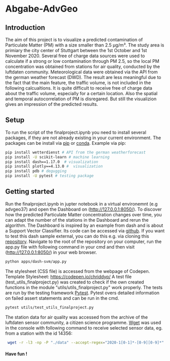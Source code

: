 # Abgabe-AdvGeo
 
## Introduction 
The aim of this project is to visualize a predicted contamination of Particulate Matter (PM) with a size smaller than 2.5 µg/m³. The study area is primiary the city center of Stuttgart between the 1st October and 1st November 2020. 
Several free of charge data sources were used to calculate if a strong or low contamination through PM 2.5, so the local PM concentration was obtained from stations for air quality, conducted by the luftdaten community. Meteorological data were obtained via the API from the german weather forecast (DWD).
The result are less meaningful due to the fact that the main feature, the traffic volume, is not included in the following calcualtions. It is quite difficult to receive free of charge data about the traffic volume, especially for a certain location. 
Also the spatial and temporal autocorrelation of PM is disregared. But still the visualizion gives an impression of the predicted results.

## Setup
To run the script of the finalproject.ipynb you need to install several packages, if they are not already existing in your current environment. The packages can be install via [pip](https://pip.pypa.io/en/stable/) or [conda](https://docs.conda.io/projects/conda/en/latest/).
Example via pip:
```bash
pip install wetterdienst # API from the german weatherforecast 
pip install -U scikit-learn # machine learning
pip install dash==1.17.0  # visualization 
pip install plotly==4.13.0 #  visualization
pip install pdb # degugging
pip install -U pytest # testing package 
```

## Getting started
Run the finalproject.ipynb in jupter notebook in a virtual environemnt (e.g advgeo37) and open the Dashboard on (http://127.0.0.1:8050/). To discover how the predicted Particulate Matter concentration changes over time, you can adapt the number of the stations in the Dashboard and rerun the algorithm.
The Dashboard is inspired by an example from dash and is about a Support Vector Classifier. Its code can be accessed via [github](https://github.com/plotly/dash-svm/tree/0206da7d7d3247fa4a2c600563720f061b58aeb0).
If you want to test this dash sample external, you can do this e.g. via cloning this [repository](https://github.com/plotly/dash-sample-apps.git).
Navigate to the root of the repository on your computer, run the app.py file with following command in your cmd and then visit (http://127.0.0.1:8050/) in your web browser.
```bash
python apps/dash-svm/app.py
```

The stylesheet (CSS file) is accessed from the webpage of Codepen.
Template Stylesheet: https://codepen.io/chriddyp/
A test file (test_utils_finalproject.py) was created to check if the own created functions in the module "utils/utils_finalproject.py" work properly.
The tests are run by the testing framework [Pytest](https://docs.pytest.org/en/stable/contents.html). Pytest overs detailed information on failed assert statements 
and can be run in the cmd.
```bash
pytest utils/test_utils_finalproject.py 
```

The station data for air quality was accessed from the archive of the luftdaten sensor community, a citizen science programme. 
[Wget](https://www.gnu.org/software/wget/) was used in the console with following command to receive selected sensor data, eg. from a station with the id 14356:
```bash
 wget -r -l3 -np -P "./data" --accept-regex="2020-1[0-1]*-[0-9][0-9]*" -A "_14356.csv" -X "2015*,2016*,2017*,2018*,2019*"  http://archive.sensor.community/
```


#### Have fun !
